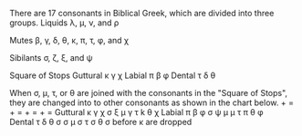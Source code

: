 There are 17 consonants in Biblical Greek, which are divided into three groups.
Liquids  λ, μ, ν, and ρ

Mutes  β, γ, δ, θ, κ, π, τ, φ, and χ

Sibilants  σ, ζ, ξ, and ψ

Square of Stops
Guttural   κ   γ   χ
Labial     π   β   φ
Dental     τ   δ   θ

When σ, μ, τ, or θ are joined with the consonants in the "Square of Stops", they are changed into to other consonants
as shown in the chart below.
	            	    +	=	+   =	+   =   +   =
Guttural	κ	γ	χ	σ	ξ	μ   γ	τ   k   θ   χ
Labial	    π	β	φ	σ	ψ	μ   μ   τ   π   θ   φ	
Dental	    τ	δ	θ	σ	σ	μ   σ   τ   σ   θ   σ   before κ are dropped

